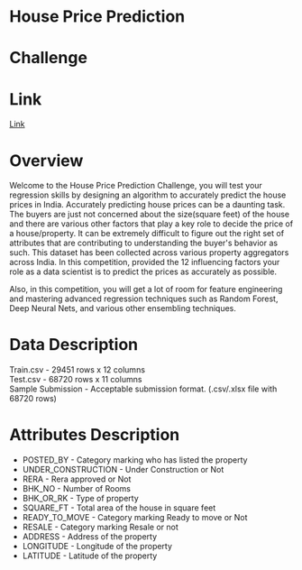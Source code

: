 # House Price Prediction

# Challenge

# Link
[Link](https://www.machinehack.com/hackathons/house_price_prediction_beat_the_benchmark/overview)

# Overview
Welcome to the House Price Prediction Challenge, you will test your regression skills by designing an algorithm to accurately predict the house prices in India. Accurately predicting house prices can be a daunting task. The buyers are just not concerned about the size(square feet) of the house and there are various other factors that play a key role to decide the price of a house/property. It can be extremely difficult to figure out the right set of attributes that are contributing to understanding the buyer's behavior as such. This dataset has been collected across various property aggregators across India.  In this competition, provided the 12 influencing factors your role as a data scientist is to predict the prices as accurately as possible.

Also, in this competition, you will get a lot of room for feature engineering and mastering advanced regression techniques such as Random Forest, Deep Neural Nets, and various other ensembling techniques.

# Data Description
Train.csv - 29451 rows x 12 columns<br>
Test.csv - 68720 rows x 11 columns<br>
Sample Submission - Acceptable submission format. (.csv/.xlsx file with 68720 rows)
 

# Attributes Description
- POSTED_BY - Category marking who has listed the property
- UNDER_CONSTRUCTION - Under Construction or Not
- RERA - Rera approved or Not
- BHK_NO - Number of Rooms
- BHK_OR_RK - Type of property
- SQUARE_FT - Total area of the house in square feet
- READY_TO_MOVE - Category marking Ready to move or Not
- RESALE - Category marking Resale or not
- ADDRESS - Address of the property
- LONGITUDE - Longitude of the property
- LATITUDE - Latitude of the property
